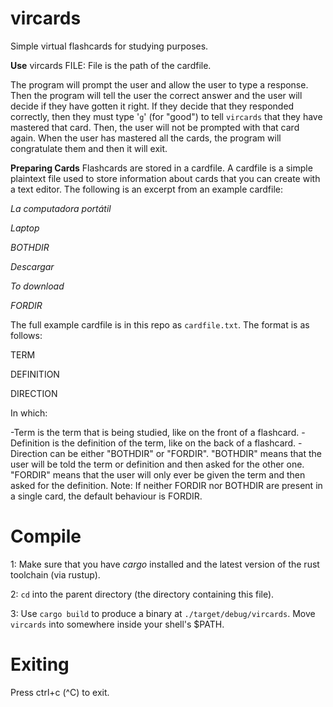 # vircards
Simple virtual flashcards for studying purposes.

**Use**
vircards FILE: File is the path of the cardfile.

The program will prompt the user and allow the user to type a response. Then the program will tell the user the correct answer and the user will decide if they have gotten it right. If they decide that they responded correctly, then they must type '`g`' (for "good") to tell `vircards` that they have mastered that card. Then, the user will not be prompted with that card again. When the user has mastered all the cards, the program will congratulate them and then it will exit.

**Preparing Cards**
Flashcards are stored in a cardfile. A cardfile is a simple plaintext file used to store information about cards that you can create with a text editor. The following is an excerpt from an example cardfile:

_La computadora portátil_

_Laptop_

_BOTHDIR_


_Descargar_

_To download_

_FORDIR_

The full example cardfile is in this repo as `cardfile.txt`. The format is as follows:

TERM

DEFINITION

DIRECTION

In which:

-Term is the term that is being studied, like on the front of a flashcard.
-Definition is the definition of the term, like on the back of a flashcard.
-Direction can be either "BOTHDIR" or "FORDIR". "BOTHDIR" means that the user will be told the term or definition and then asked for the other one. "FORDIR" means that the user will only ever be given the term and then asked for the definition.
    Note: If neither FORDIR nor BOTHDIR are present in a single card, the default behaviour is FORDIR.

# Compile
1: Make sure that you have _cargo_ installed and the latest version of the rust toolchain (via rustup).

2: `cd` into the parent directory (the directory containing this file).

3: Use `cargo build` to produce a binary at `./target/debug/vircards`. Move `vircards` into somewhere inside your shell's $PATH.

# Exiting
Press ctrl+c (^C) to exit.
